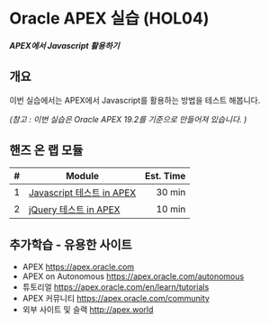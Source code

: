 # Oracle APEX 실습 (HOL04)

##### APEX에서 Javascript 활용하기



## 개요

이번 실습에서는 APEX에서 Javascript를 활용하는 방법을 테스트 해봅니다.

  *(참고 : 이번 실습은 Oracle APEX 19.2를 기준으로 만들어져 있습니다. )*



## 핸즈 온 랩 모듈

|  #   | Module                                                       | Est. Time |
| :---: | --- | ---: |
|  1   | [Javascript 테스트 in APEX](Module1.md) | 30 min     |
|  2   | [jQuery 테스트 in APEX](Module2.md) | 10 min     |



## 추가학습 - 유용한 사이트

- APEX https://apex.oracle.com
- APEX on Autonomous https://apex.oracle.com/autonomous
- 튜토리얼 https://apex.oracle.com/en/learn/tutorials
- APEX 커뮤니티 https://apex.oracle.com/community
- 외부 사이트 및 슬랙 http://apex.world
